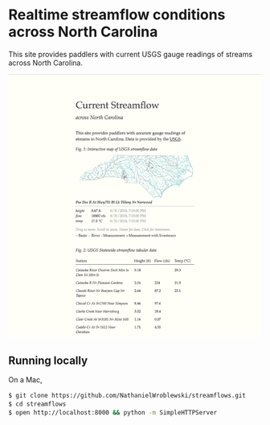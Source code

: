 Realtime streamflow conditions across North Carolina
===

This site provides paddlers with current USGS gauge readings of streams across North Carolina.

![Screenshot](https://raw.githubusercontent.com/NathanielWroblewski/streamflows/master/screenshot.png)

Running locally
---

On a Mac,

```sh
$ git clone https://github.com/NathanielWroblewski/streamflows.git
$ cd streamflows
$ open http://localhost:8000 && python -m SimpleHTTPServer
```
